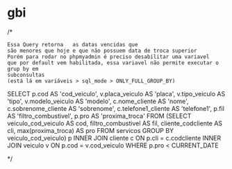 # gbi

/*

	Essa Query retorna   as datas vencidas que 
   	são menores que hoje e que não possuem data de troca superior
	Porém para rodar no phpmyadmin é preciso desabilitar uma variavel 
	que por default vem habilitada, essa variavel não permite executar o grup by em 
	subconsultas
	(está lá em variáveis > sql_mode > ONLY_FULL_GROUP_BY)


  SELECT
                      p.cod AS 'cod_veiculo', v.placa_veiculo AS 'placa',
                        v.tipo_veiculo AS 'tipo', v.modelo_veiculo AS 'modelo',
                        c.nome_cliente AS 'nome', c.sobrenome_cliente AS 'sobrenome',
                        c.telefone1_cliente AS 'telefone1',
                        p.fil AS 'filtro_combustivel', p.pro AS 'proxima_troca'
                    FROM
                      (SELECT
                          veiculo_cod_veiculo AS cod, filtro_combustivel AS fil,
                          cliente_codcliente AS cli, max(proxima_troca) AS pro
                         FROM
                          servicos GROUP BY veiculo_cod_veiculo) p
                        INNER JOIN cliente c
                        ON p.cli = c.codcliente
                        INNER JOIN veiculo v
                        ON p.cod = v.cod_veiculo
                    WHERE
                      p.pro < CURRENT_DATE

*/
